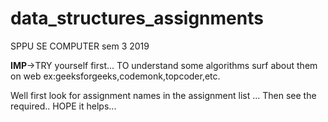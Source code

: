 # data_structures_assignments
SPPU SE COMPUTER sem 3 2019

**IMP**->TRY yourself first... 
TO understand some algorithms surf about them on web ex:geeksforgeeks,codemonk,topcoder,etc.

Well first look for assignment names in the assignment list ...
Then see the required..
HOPE it helps...

